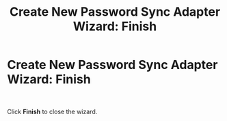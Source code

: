 ﻿---
title: 'Create New Password Sync Adapter Wizard: Finish'
TOCTitle: 'Create New Password Sync Adapter Wizard: Finish'
ms:assetid: 9515018b-405d-4346-82f2-f114260fb5ef
ms:mtpsurl: https://msdn.microsoft.com/en-us/library/Bb743589(v=BTS.80)
ms:contentKeyID: 51529792
ms.date: 08/30/2017
mtps_version: v=BTS.80
f1_keywords:
- bts10.esso.pws.wizard.finish
---

# Create New Password Sync Adapter Wizard: Finish

 

Click **Finish** to close the wizard.


